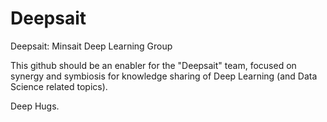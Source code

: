 # Deepsait
Deepsait: Minsait Deep Learning Group

This github should be an enabler for the "Deepsait" team, focused on synergy and symbiosis for knowledge sharing of Deep Learning (and Data Science related topics).

Deep Hugs.
